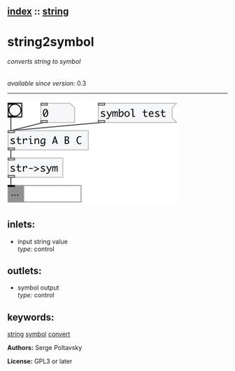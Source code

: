 [index](index.html) :: [string](category_string.html)
---

# string2symbol

###### converts string to symbol

*available since version:* 0.3

---




[![example](../examples/img/string2symbol.jpg)](../examples/pd/string2symbol.pd)









## inlets:

* input string value<br>
_type:_ control



## outlets:

* symbol output<br>
_type:_ control



## keywords:

[string](keywords/string.html)
[symbol](keywords/symbol.html)
[convert](keywords/convert.html)






**Authors:** Serge Poltavsky




**License:** GPL3 or later






